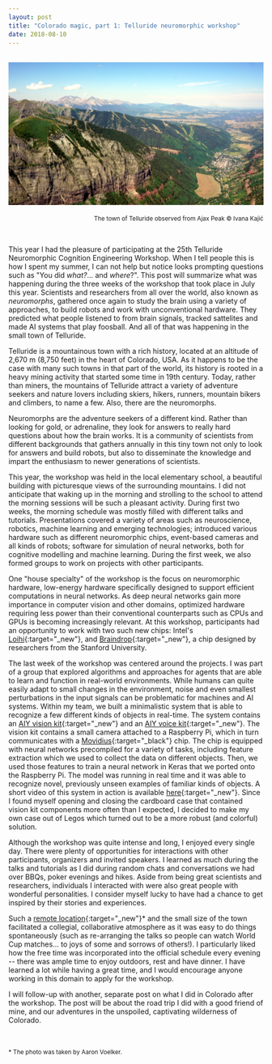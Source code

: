 ```yaml
---
layout: post
title: "Colorado magic, part 1: Telluride neuromorphic workshop"
date: 2018-08-10
---
```

&nbsp;
<img src="/files/telluride.jpg" alt="home" width="600">
<p align="right"><small> The town of Telluride observed from Ajax Peak © Ivana Kajić </small></p>
&nbsp;

This year I had the pleasure of participating at the 25th Telluride
Neuromorphic Cognition Engineering Workshop. When I tell people this is how
I spent my summer, I can not help but notice looks prompting questions such as
"You did *what?*... and *where*?". This post will summarize what was happening
during the three weeks of the workshop that took place in July this year.
Scientists and researchers from all over the world, also known as *neuromorphs*, gathered once again to study the brain
using a variety of approaches, to build robots and work with unconventional hardware.
They predicted what people listened to from brain signals, tracked sattelites
and made AI systems that play foosball. And all of that was happening in the small town of Telluride.

Telluride is a mountainous town with a rich history, located at an
altitude of 2,670 m (8,750 feet) in the heart of Colorado, USA. 
As it happens to be the case with many such towns in that part of the world, its history is rooted in a heavy mining activity that started some time in 19th century.
Today, rather than miners, the mountains of Telluride attract a variety of
adventure seekers and nature lovers including skiers, hikers, runners, mountain bikers and climbers, to
name a few. Also, there are the neuromorphs.

Neuromorphs are the adventure seekers of a different kind. Rather than
looking for gold, or adrenaline, they look for answers to really hard
questions about how the brain works. It is a community of scientists from
different backgrounds that gathers annually in this tiny town not only to
look for answers and build robots, but also to
disseminate the knowledge and impart the enthusiasm to newer
generations of scientists.

This year, the workshop was held in the local elementary school, a beautiful
building with picturesque views of the surrounding mountains. I did not
anticipate that waking up in the morning and strolling to the school to attend
the morning sessions will be such a pleasant activity.
During first two weeks, the morning schedule was mostly filled with different 
talks and tutorials.
Presentations covered a variety of areas such as neuroscience,
robotics, machine learning and emerging technologies; introduced various hardware such as
different neuromorphic chips, event-based cameras and all kinds of robots;
software for simulation of neural networks, both for cognitive modelling and
machine learning. During the first week, we also formed groups
to work on projects with other participants.


One "house specialty" of the workshop is the focus on neuromorphic hardware,
low-energy hardware specifically designed to support efficient computations in neural networks.
As deep neural networks gain more importance in computer vision and other
domains, optimized hardware requiring less power than their conventional counterparts such as CPUs and GPUs is
becoming increasingly relevant.
At this workshop, participants had an opportunity to work with two such new chips:
Intel's [Loihi](https://newsroom.intel.com/editorials/intels-new-self-learning-chip-promises-accelerate-artificial-intelligence){:target="_new"}, and [Braindrop](https://web.stanford.edu/group/brainsinsilicon/index.html){:target="_new"}, a chip designed by researchers from the Stanford University.

The last week of the workshop was centered around the projects. I was part
of a group that explored algorithms and approaches for agents that are able to
learn and function in real-world environments. While humans can quite easily
adapt to small changes in the environment, noise and even smallest
perturbations in the input signals can be problematic for machines and AI
systems.
Within my team, we built a minimalistic system that is able to recognize a few different kinds of 
objects in real-time. The system contains an [AIY vision kit](https://aiyprojects.withgoogle.com/vision){:target="_new"} and an [AIY voice kit](https://aiyprojects.withgoogle.com/voice/){:target="_new"}.
The vision kit contains a small camera attached to a Raspberry Pi, which in
turn communicates with a [Movidius](https://en.wikipedia.org/wiki/Movidius){:target="_black"} chip. 
The chip is equipped with neural networks precompiled for a variety of tasks,
including feature extraction which we used to collect the data on different
objects.
Then, we used those features to train a neural network in Keras that we ported onto the Raspberry Pi.
The model was running in real time and it was able to
recognize novel, previously unseen examples of familiar kinds of objects.
A short video of this system in action is available
[here](https://www.youtube.com/watch?v=_0ujfvPsT4E){:target="_new"}.
Since I found myself opening and closing the cardboard case that
contained vision kit components more often than I expected, I decided to make my own case out of Legos
which turned out to be a more robust (and colorful) solution.

Although the workshop was quite intense and long, I enjoyed every single day.
There were plenty of opportunities for interactions with other participants,
organizers and invited speakers. 
I learned as much during the talks and
tutorials as I did during random chats and conversations we had over BBQs,
poker evenings and hikes. 
Aside from being great scientists and researchers, individuals I interacted with were also
great people with wonderful personalities. I consider myself
lucky to have had a chance to get inspired by their stories and experiences.

Such a [remote location](/files/bear2.jpg){:target="_new"}* and the small size of the
town facilitated a collegial, collaborative atmosphere as it was easy to do things
spontaneously (such as re-arranging the talks so people can watch World Cup
matches... to joys of some and sorrows of others!).
I particularly liked how the free time was incorporated into
the official schedule every evening -- there was ample time to enjoy outdoors,
rest and have dinner.
I have learned a lot while having a great time, and I would encourage anyone working in this domain to
apply for the workshop.

I will follow-up with another, separate post on what I did in Colorado after
the workshop. The post will be about the road trip I did with a good friend of
mine, and our adventures in the unspoiled, captivating wilderness of Colorado.

&nbsp;
&nbsp;

<small> \* The photo was taken by Aaron Voelker. </small>
